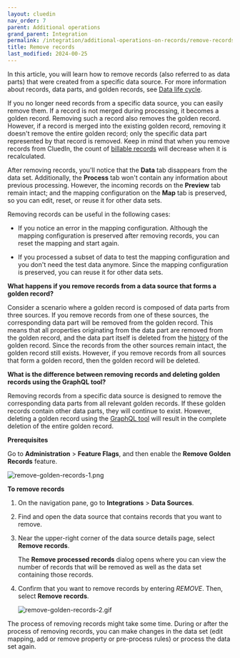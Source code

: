 ```yaml
---
layout: cluedin
nav_order: 7
parent: Additional operations
grand_parent: Integration
permalink: /integration/additional-operations-on-records/remove-records
title: Remove records
last_modified: 2024-00-25
---
```


In this article, you will learn how to remove records (also referred to as data parts) that were created from a specific data source. For more information about records, data parts, and golden records, see [Data life cycle](/key-terms-and-features/data-life-cycle).

If you no longer need records from a specific data source, you can easily remove them. If a record is not merged during processing, it becomes a golden record. Removing such a record also removes the golden record. However, if a record is merged into the existing golden record, removing it doesn't remove the entire golden record; only the specific data part represented by that record is removed. Keep in mind that when you remove records from CluedIn, the count of [billable records](/key-terms-and-features/billable-records) will decrease when it is recalculated.

After removing records, you'll notice that the **Data** tab disappears from the data set. Additionally, the **Process** tab won't contain any information about previous processing. However, the incoming records on the **Preview** tab remain intact; and the mapping configuration on the **Map** tab is preserved, so you can edit, reset, or reuse it for other data sets.

Removing records can be useful in the following cases:

- If you notice an error in the mapping configuration. Although the mapping configuration is preserved after removing records, you can reset the mapping and start again.

- If you processed a subset of data to test the mapping configuration and you don't need the test data anymore. Since the mapping configuration is preserved, you can reuse it for other data sets.

**What happens if you remove records from a data source that forms a golden record?**

Consider a scenario where a golden record is composed of data parts from three sources. If you remove records from one of these sources, the corresponding data part will be removed from the golden record. This means that all properties originating from the data part are removed from the golden record, and the data part itself is deleted from the [history](/key-terms-and-features/golden-records/history) of the golden record. Since the records from the other sources remain intact, the golden record still exists. However, if you remove records from all sources that form a golden record, then the golden record will be deleted.

**What is the difference between removing records and deleting golden records using the GraphQL tool?**

Removing records from a specific data source is designed to remove the corresponding data parts from all relevant golden records. If these golden records contain other data parts, they will continue to exist. However, deleting a golden record using the [GraphQL tool](/consume/graphql/graphql-actions) will result in the complete deletion of the entire golden record.

**Prerequisites**

Go to **Administration** > **Feature Flags**, and then enable the **Remove Golden Records** feature.

![remove-golden-records-1.png](../../assets/images/integration/additional-operations/remove-golden-records-1.png)

**To remove records**

1. On the navigation pane, go to **Integrations** > **Data Sources**.

1. Find and open the data source that contains records that you want to remove.

1. Near the upper-right corner of the data source details page, select **Remove records**.

    The **Remove processed records** dialog opens where you can view the number of records that will be removed as well as the data set containing those records.

1. Confirm that you want to remove records by entering _REMOVE_. Then, select **Remove records**.

    ![remove-golden-records-2.gif](../../assets/images/integration/additional-operations/remove-golden-records-2.gif)

The process of removing records might take some time. During or after the process of removing records, you can make changes in the data set (edit mapping, add or remove property or pre-process rules) or process the data set again.